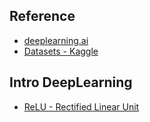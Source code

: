 ## Reference
- [deeplearning.ai](https://www.deeplearning.ai/)
- [Datasets - Kaggle](https://www.kaggle.com/datasets)


## Intro DeepLearning
- [ReLU - Rectified Linear Unit](https://t.ly/sCBu)
